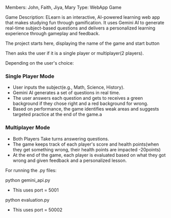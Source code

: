 Members: John, Faith, Jiya, Mary
Type: WebApp Game

Game Description: ELearn is an interactive, AI-powered learning web app that 
makes studying fun through gamification. It uses Gemini AI to generate real-time 
subject-based questions and delivers a personalized learning experience through 
gameplay and feedback.

The project starts here, displaying the name of the game and start button

Then asks the user if it is a single 
player or multiplayer(2 players).

Depending on the user's choice:

### Single Player Mode
- User inputs the subject(e.g., Math, Science, History).
- Gemini AI generates a set of questions in real time.
- The user answers each question and gets to receives a green background if 
they chose right and a red background for wrong.
- Based on performance, the game identifies weak areas and suggests targeted 
practice at the end of the game.a

### Multiplayer Mode
- Both Players Take turns answering questions.
- The game keeps track of each player's score and health points(when they get 
something wrong, their health points are impacted -20points)
- At the end of the game, each player is evaluated based on what they got wrong
and given feedback and a personalized lesson. 

For running the .py files:

python gemini_api.py
- This uses port = 5001

python evaluation.py
- This uses port = 50002



